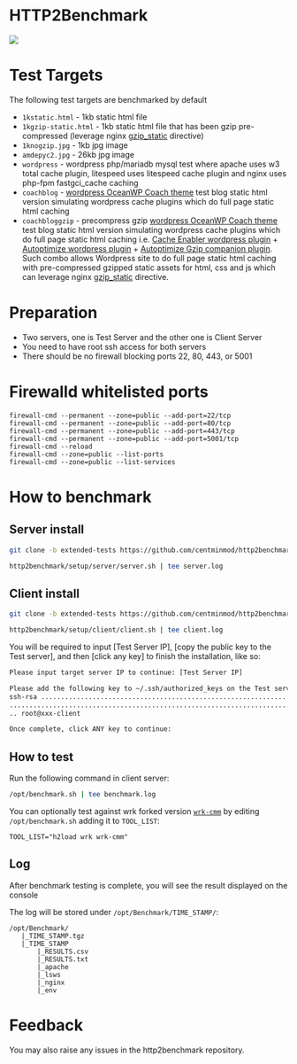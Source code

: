 # HTTP2Benchmark
[<img src="https://img.shields.io/badge/Made%20with-BASH-orange.svg">](https://en.wikipedia.org/wiki/Bash_(Unix_shell)) 

# Test Targets

The following test targets are benchmarked by default

* `1kstatic.html` - 1kb static html file
* `1kgzip-static.html` - 1kb static html file that has been gzip pre-compressed (leverage nginx [gzip_static](https://nginx.org/en/docs/http/ngx_http_gzip_static_module.html#gzip_static) directive)
* `1knogzip.jpg` - 1kb jpg image
* `amdepyc2.jpg` - 26kb jpg image
* `wordpress` - wordpress php/mariadb mysql test where apache uses w3 total cache plugin, litespeed uses litespeed cache plugin and nginx uses php-fpm fastgci_cache caching
* `coachblog` - [wordpress OceanWP Coach theme](https://github.com/centminmod/testpages) test blog static html version simulating wordpress cache plugins which do full page static html caching
* `coachbloggzip` - precompress gzip [wordpress OceanWP Coach theme](https://github.com/centminmod/testpages) test blog static html version simulating wordpress cache plugins which do full page static html caching i.e. [Cache Enabler wordpress plugin](https://wordpress.org/plugins/cache-enabler/) + [Autoptimize wordpress plugin](https://wordpress.org/plugins/autoptimize/) + [Autoptimize Gzip companion plugin](https://github.com/centminmod/autoptimize-gzip). Such combo allows Wordpress site to do full page static html caching with pre-compressed gzipped static assets for html, css and js which can leverage nginx [gzip_static](https://nginx.org/en/docs/http/ngx_http_gzip_static_module.html#gzip_static) directive.

# Preparation 
  - Two servers, one is Test Server and the other one is Client Server
  - You need to have root ssh access for both servers
  - There should be no firewall blocking ports 22, 80, 443, or 5001

# Firewalld whitelisted ports

```
firewall-cmd --permanent --zone=public --add-port=22/tcp
firewall-cmd --permanent --zone=public --add-port=80/tcp
firewall-cmd --permanent --zone=public --add-port=443/tcp
firewall-cmd --permanent --zone=public --add-port=5001/tcp
firewall-cmd --reload
firewall-cmd --zone=public --list-ports
firewall-cmd --zone=public --list-services
```

# How to benchmark
## Server install
``` bash
git clone -b extended-tests https://github.com/centminmod/http2benchmark.git
```
``` bash
http2benchmark/setup/server/server.sh | tee server.log
```

## Client install
``` bash
git clone -b extended-tests https://github.com/centminmod/http2benchmark.git
```
``` bash
http2benchmark/setup/client/client.sh | tee client.log
```

You will be required to input [Test Server IP], [copy the public key to the Test server], and then [click any key] to finish the installation, like so:
``` bash
Please input target server IP to continue: [Test Server IP]
```
``` bash
Please add the following key to ~/.ssh/authorized_keys on the Test server
ssh-rsa .................................................................
.........................................................................
.. root@xxx-client
```
``` bash
Once complete, click ANY key to continue: 
```

## How to test
Run the following command in client server:
``` bash
/opt/benchmark.sh | tee benchmark.log
```

You can optionally test against wrk forked version [`wrk-cmm`](https://github.com/centminmod/wrk/tree/centminmod) by editing `/opt/benchmark.sh` adding it to `TOOL_LIST`:

```
TOOL_LIST="h2load wrk wrk-cmm"
```

## Log 
After benchmark testing is complete, you will see the result displayed on the console

The log will be stored under `/opt/Benchmark/TIME_STAMP/`:
```
/opt/Benchmark/
   |_TIME_STAMP.tgz
   |_TIME_STAMP 
       |_RESULTS.csv
       |_RESULTS.txt
       |_apache
       |_lsws
       |_nginx
       |_env
```

# Feedback
You may also raise any issues in the http2benchmark repository.
